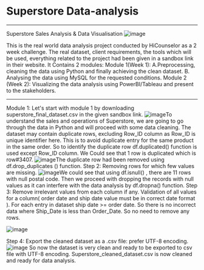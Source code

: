 #  Superstore Data-analysis
---

Superstore Sales Analysis & Data Visualisation
![image](https://user-images.githubusercontent.com/17746000/223122146-1081fa4e-76be-4f81-8995-02b7aa77f1be.png)

This is the real world data analysis project conducted by HiCounselor as a 2 week challenge. 
The real dataset, client requirements, the tools which will be used, everything related to the project had been given in a sandbox link in their website.
It Contains 2 modules:
Module 1(Week 1): A.Preprocessing, cleaning the data using Python and finally achieving the clean dataset. B. Analysing the data using MySQL for the requested conditions.
Module 2 (Week 2): Visualizing the data analysis using PowerBI/Tableau and present to the stakeholders.

---

Module 1:
Let's start with module 1 by downloading superstore_final_dataset.csv in the given sandbox link.
![image](https://user-images.githubusercontent.com/17746000/223122558-bedc7a42-5e6c-4fe4-9329-b18b8834c085.png)To understand the sales and operations of Superstore, we are going to go through the data in Python and will proceed with some data cleaning.
The dataset may contain duplicate rows, excluding Row_ID column as Row_ID is unique identifier here. This is to avoid duplicate entry for the same product in the same order.
So to identify the duplicate row df.duplicated() function is used except Row_ID column.
We Could see that 1 row is duplicated which is row#3407.
![image](https://user-images.githubusercontent.com/17746000/223122654-1aeaae3c-0f48-4ebf-980a-7930cd7b6355.png)The duplicate row had been removed using df.drop_duplicates () function.
Step 2: Removing rows for which few values are missing.
![image](https://user-images.githubusercontent.com/17746000/223122712-34b8e2a4-8742-48ed-a40e-bd5b7dea2361.png)We could see that using df.isnull() , there are 11 rows with null postal code.
Then we proceed with dropping the records with null values as it can interfere with the data analysis by df.dropna() function.
Step 3: Remove irrelevant values from each column if any. Validation of all values for a column( order date and ship date value must be in correct date format ). For each entry in dataset ship date >= order date. So there is no incorrect data where Ship_Date is less than Order_Date. So no need to remove any rows.

![image](https://user-images.githubusercontent.com/17746000/223122847-b741c0fc-4059-4093-b6ff-a9b959f7d168.png)


Step 4: Export the cleaned dataset as a .csv file: prefer UTF-8 encoding.
![image](https://user-images.githubusercontent.com/17746000/223123750-c9c2e012-7b9d-47cd-8916-57892e1febbe.png)
 So now the dataset is very clean and ready to be exported to csv file with UTF-8 encoding. Superstore_cleaned_dataset.csv is now cleaned and ready for data analysis.
